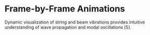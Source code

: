 # Frame-by-Frame Animations

Dynamic visualization of string and beam vibrations provides intuitive understanding of wave propagation and modal oscillations [5].

